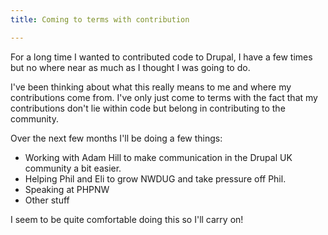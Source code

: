 ```yaml
---
title: Coming to terms with contribution

---
```

For a long time I wanted to contributed code to Drupal, I have a few times but no where near as much as I thought I was going to do.

I've been thinking about what this really means to me and where my contributions come from. I've only just come to terms with the fact that my contributions don't lie within code but belong in contributing to the community.

Over the next few months I'll be doing a few things:

* Working with Adam Hill to make communication in the Drupal UK community a bit easier.
* Helping Phil and Eli to grow NWDUG and take pressure off Phil.
* Speaking at PHPNW
* Other stuff

I seem to be quite comfortable doing this so I'll carry on!
